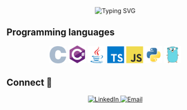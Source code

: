 <div  align="center"> <img  src="https://readme-typing-svg.herokuapp.com?font=Fira+Code&pause=1000&color=2E9EFF&center=true&vCenter=true&width=435&lines=Hi!+I'm+%5BYour+Name%5D+%F0%9F%91%8B;Software+Engineer;Ingeniero Civil en Informática;Always+Learning+New+Things!"  alt="Typing SVG"  /> </div>

## Programming languages

<div align="center">
  <img src="https://raw.githubusercontent.com/devicons/devicon/master/icons/c/c-original.svg" alt="C" width="40" height="40"/>
  <img src="https://raw.githubusercontent.com/devicons/devicon/master/icons/csharp/csharp-original.svg" alt="C#" width="42" height="42"/>
  <img src="https://raw.githubusercontent.com/devicons/devicon/master/icons/java/java-original.svg" alt="Java" width="40" height="40"/>
  <img src="https://raw.githubusercontent.com/devicons/devicon/master/icons/typescript/typescript-original.svg" alt="TypeScript" width="40" height="40"/>
  <img src="https://raw.githubusercontent.com/devicons/devicon/master/icons/javascript/javascript-original.svg" alt="JavaScript" width="40" height="40"/>
  <img src="https://raw.githubusercontent.com/devicons/devicon/master/icons/python/python-original.svg" alt="Python" width="40" height="40"/>
  <img src="https://raw.githubusercontent.com/devicons/devicon/master/icons/go/go-original.svg" alt="Go" width="40" height="40"/>
</div>

## Connect 🤝 

<div align="center">
  <a href="https://www.linkedin.com/in/marcelo-guzm%C3%A1n-2146aa207/">
    <img src="https://img.shields.io/badge/LinkedIn-0077B5?style=for-the-badge&logo=linkedin&logoColor=white" alt="LinkedIn"/>
  </a>
  <a href="mailto:marcelo.guzman.g@usach.cl">
    <img src="https://img.shields.io/badge/Email-D14836?style=for-the-badge&logo=gmail&logoColor=white" alt="Email"/>
  </a>
</div>
